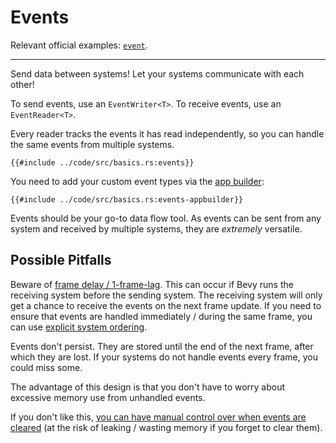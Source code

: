 # Events

Relevant official examples:
[`event`](https://github.com/bevyengine/bevy/blob/latest/examples/ecs/event.rs).

---

Send data between systems! Let your systems communicate with each other!

To send events, use an `EventWriter<T>`.
To receive events, use an `EventReader<T>`.

Every reader tracks the events it has read independently, so you can handle
the same events from multiple systems.

```rust,no_run,noplayground
{{#include ../code/src/basics.rs:events}}
```

You need to add your custom event types via the [app builder](./app-builder.md):

```rust,no_run,noplayground
{{#include ../code/src/basics.rs:events-appbuilder}}
```

Events should be your go-to data flow tool. As events can be sent from any
system and received by multiple systems, they are *extremely* versatile.

## Possible Pitfalls

Beware of [frame delay / 1-frame-lag](../pitfalls/frame-delay.md). This
can occur if Bevy runs the receiving system before the sending system. The
receiving system will only get a chance to receive the events on the next frame
update. If you need to ensure that events are handled immediately / during
the same frame, you can use [explicit system ordering](./system-order.md).

Events don't persist. They are stored until the end of the next frame,
after which they are lost. If your systems do not handle events every frame,
you could miss some.

The advantage of this design is that you don't have to worry about excessive
memory use from unhandled events.

If you don't like this, [you can have manual control over when events
are cleared](../patterns/manual-event-clear.md) (at the risk of leaking /
wasting memory if you forget to clear them).
